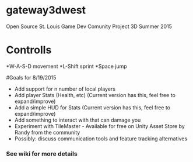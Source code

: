 # gateway3dwest
Open Source St. Louis Game Dev Comunity Project 3D Summer 2015

# Controlls
*W-A-S-D movement
*L-Shift sprint
*Space jump

#Goals for 8/19/2015
* Add support for n number of local players
* Add player Stats (Health, etc) (Current version has this, feel free to expand/improve)
* Add a simple HUD for Stats (Current version has this, feel free to expand/improve)
* Add something to interact with that can damage you
* Experiment with TileMaster - Available for free on Unity Asset Store by Randy from the community
* Possibly: discuss communication tools and feature tracking alternatives

### See wiki for more details
